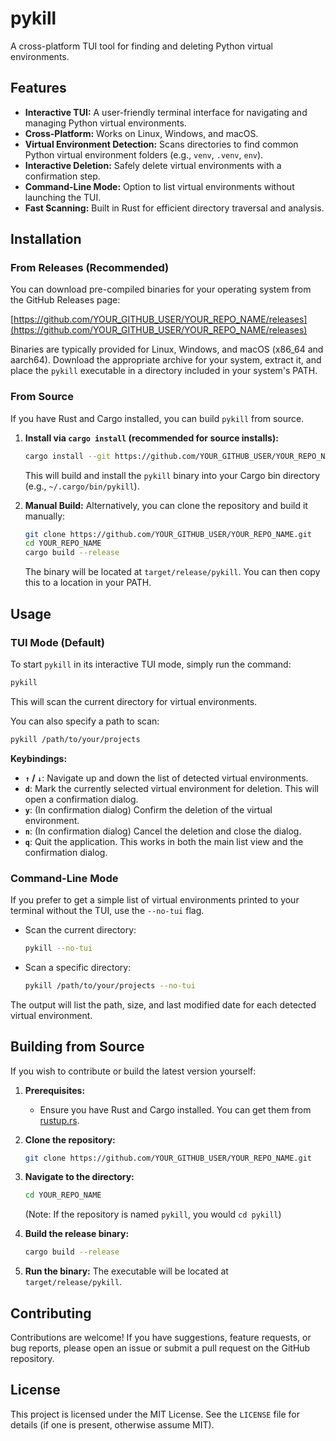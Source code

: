 # pykill

A cross-platform TUI tool for finding and deleting Python virtual environments.

## Features

*   **Interactive TUI:** A user-friendly terminal interface for navigating and managing Python virtual environments.
*   **Cross-Platform:** Works on Linux, Windows, and macOS.
*   **Virtual Environment Detection:** Scans directories to find common Python virtual environment folders (e.g., `venv`, `.venv`, `env`).
*   **Interactive Deletion:** Safely delete virtual environments with a confirmation step.
*   **Command-Line Mode:** Option to list virtual environments without launching the TUI.
*   **Fast Scanning:** Built in Rust for efficient directory traversal and analysis.

## Installation

### From Releases (Recommended)

You can download pre-compiled binaries for your operating system from the GitHub Releases page:

[https://github.com/YOUR_GITHUB_USER/YOUR_REPO_NAME/releases](https://github.com/YOUR_GITHUB_USER/YOUR_REPO_NAME/releases)

Binaries are typically provided for Linux, Windows, and macOS (x86_64 and aarch64). Download the appropriate archive for your system, extract it, and place the `pykill` executable in a directory included in your system's PATH.

### From Source

If you have Rust and Cargo installed, you can build `pykill` from source.

1.  **Install via `cargo install` (recommended for source installs):**
    ```bash
    cargo install --git https://github.com/YOUR_GITHUB_USER/YOUR_REPO_NAME.git
    ```
    This will build and install the `pykill` binary into your Cargo bin directory (e.g., `~/.cargo/bin/pykill`).

2.  **Manual Build:**
    Alternatively, you can clone the repository and build it manually:
    ```bash
    git clone https://github.com/YOUR_GITHUB_USER/YOUR_REPO_NAME.git
    cd YOUR_REPO_NAME 
    cargo build --release
    ```
    The binary will be located at `target/release/pykill`. You can then copy this to a location in your PATH.

## Usage

### TUI Mode (Default)

To start `pykill` in its interactive TUI mode, simply run the command:

```bash
pykill
```

This will scan the current directory for virtual environments.

You can also specify a path to scan:

```bash
pykill /path/to/your/projects
```

**Keybindings:**

*   **`↑` / `↓`**: Navigate up and down the list of detected virtual environments.
*   **`d`**: Mark the currently selected virtual environment for deletion. This will open a confirmation dialog.
*   **`y`**: (In confirmation dialog) Confirm the deletion of the virtual environment.
*   **`n`**: (In confirmation dialog) Cancel the deletion and close the dialog.
*   **`q`**: Quit the application. This works in both the main list view and the confirmation dialog.

### Command-Line Mode

If you prefer to get a simple list of virtual environments printed to your terminal without the TUI, use the `--no-tui` flag.

*   Scan the current directory:
    ```bash
    pykill --no-tui
    ```

*   Scan a specific directory:
    ```bash
    pykill /path/to/your/projects --no-tui
    ```

The output will list the path, size, and last modified date for each detected virtual environment.

## Building from Source

If you wish to contribute or build the latest version yourself:

1.  **Prerequisites:**
    *   Ensure you have Rust and Cargo installed. You can get them from [rustup.rs](https://rustup.rs/).

2.  **Clone the repository:**
    ```bash
    git clone https://github.com/YOUR_GITHUB_USER/YOUR_REPO_NAME.git
    ```

3.  **Navigate to the directory:**
    ```bash
    cd YOUR_REPO_NAME 
    ```
    (Note: If the repository is named `pykill`, you would `cd pykill`)

4.  **Build the release binary:**
    ```bash
    cargo build --release
    ```

5.  **Run the binary:**
    The executable will be located at `target/release/pykill`.

## Contributing

Contributions are welcome! If you have suggestions, feature requests, or bug reports, please open an issue or submit a pull request on the GitHub repository.

## License

This project is licensed under the MIT License. See the `LICENSE` file for details (if one is present, otherwise assume MIT).
